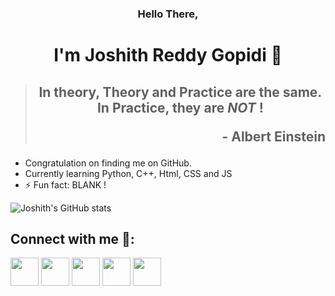 ### <p align="center">Hello There,</p>
# <p align="center"> I'm Joshith Reddy Gopidi 🚩</p>

> ## <p align="center">In theory, **Theory** and **Practice** are the same. In Practice, they are _**NOT**_ !</p><p align="right">- Albert Einstein </p>



- Congratulation on finding me on GitHub.
- Currently learning Python, C++, Html, CSS and JS
- ⚡ Fun fact: BLANK !

![Joshith's GitHub stats](https://github-readme-stats.vercel.app/api?username=JOS-RE&show_icons=true&theme=radical&count_private=true)

## Connect with me 📧:

[<img height=45 width=45 src="https://img-premium.flaticon.com/png/512/552/552486.png?token=exp=1621206046~hmac=2d221eb9b503d0f938da3aa8d181d78a">](mailto:joshithreddy.g@gmail.com)
[<img height=45 width=45 src="https://image.flaticon.com/icons/png/128/145/145807.png">](https://www.linkedin.com/in/joshith-reddy-gopidi-176745209/) 
[<img height=45 width=45 src="https://image.flaticon.com/icons/png/128/145/145812.png">](https://twitter.com/JoshithReddy_g) 
[<img height=45 width=45 src="https://image.flaticon.com/icons/png/128/145/145802.png">](https://www.facebook.com/joshith.gopidi/) 
[<img height=45 width=45 src="https://img-premium.flaticon.com/png/512/1057/1057248.png?token=exp=1621209032~hmac=29bc571697a329e74b231920020462b9">](https://www.instagram.com/joshith_gopidi/)
